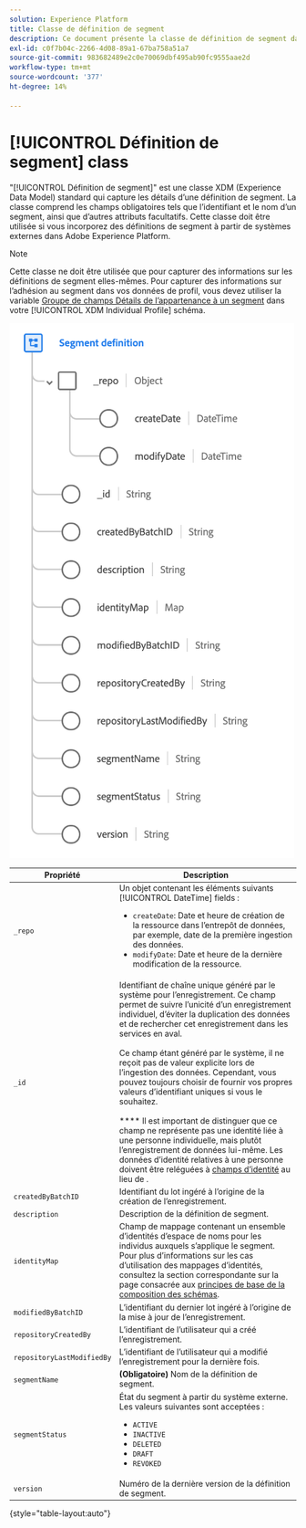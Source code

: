 ```yaml
---
solution: Experience Platform
title: Classe de définition de segment
description: Ce document présente la classe de définition de segment dans le modèle de données d’expérience (XDM).
exl-id: c0f7b04c-2266-4d08-89a1-67ba758a51a7
source-git-commit: 983682489e2c0e70069dbf495ab90fc9555aae2d
workflow-type: tm+mt
source-wordcount: '377'
ht-degree: 14%

---
```


# [!UICONTROL Définition de segment] class

&quot;[!UICONTROL Définition de segment]&quot; est une classe XDM (Experience Data Model) standard qui capture les détails d’une définition de segment. La classe comprend les champs obligatoires tels que l’identifiant et le nom d’un segment, ainsi que d’autres attributs facultatifs. Cette classe doit être utilisée si vous incorporez des définitions de segment à partir de systèmes externes dans Adobe Experience Platform.

>[!NOTE]
>
>Cette classe ne doit être utilisée que pour capturer des informations sur les définitions de segment elles-mêmes. Pour capturer des informations sur l’adhésion au segment dans vos données de profil, vous devez utiliser la variable [Groupe de champs Détails de l’appartenance à un segment](../field-groups/profile/segmentation.md) dans votre [!UICONTROL XDM Individual Profile] schéma.

![](../images/classes/segment-definition.png)

| Propriété | Description |
| --- | --- |
| `_repo` | Un objet contenant les éléments suivants [!UICONTROL DateTime] fields : <ul><li>`createDate`: Date et heure de création de la ressource dans l’entrepôt de données, par exemple, date de la première ingestion des données.</li><li>`modifyDate`: Date et heure de la dernière modification de la ressource.</li></ul> |
| `_id` | Identifiant de chaîne unique généré par le système pour l’enregistrement. Ce champ permet de suivre l’unicité d’un enregistrement individuel, d’éviter la duplication des données et de rechercher cet enregistrement dans les services en aval.<br><br>Ce champ étant généré par le système, il ne reçoit pas de valeur explicite lors de l’ingestion des données. Cependant, vous pouvez toujours choisir de fournir vos propres valeurs d’identifiant uniques si vous le souhaitez.<br><br>**** Il est important de distinguer que ce champ ne représente pas une identité liée à une personne individuelle, mais plutôt lʼenregistrement de données lui-même. Les données d’identité relatives à une personne doivent être reléguées à [champs d’identité](../schema/composition.md#identity) au lieu de . |
| `createdByBatchID` | Identifiant du lot ingéré à l’origine de la création de l’enregistrement. |
| `description` | Description de la définition de segment. |
| `identityMap` | Champ de mappage contenant un ensemble d’identités d’espace de noms pour les individus auxquels s’applique le segment. Pour plus d’informations sur les cas d’utilisation des mappages dʼidentités, consultez la section correspondante sur la page consacrée aux [principes de base de la composition des schémas](../schema/composition.md#identityMap). |
| `modifiedByBatchID` | L’identifiant du dernier lot ingéré à l’origine de la mise à jour de l’enregistrement. |
| `repositoryCreatedBy` | L’identifiant de l’utilisateur qui a créé l’enregistrement. |
| `repositoryLastModifiedBy` | L’identifiant de l’utilisateur qui a modifié l’enregistrement pour la dernière fois. |
| `segmentName` | **(Obligatoire)** Nom de la définition de segment. |
| `segmentStatus` | État du segment à partir du système externe. Les valeurs suivantes sont acceptées : <ul><li>`ACTIVE`</li><li>`INACTIVE`</li><li>`DELETED`</li><li>`DRAFT`</li><li>`REVOKED`</li></ul> |
| `version` | Numéro de la dernière version de la définition de segment. |

{style=&quot;table-layout:auto&quot;}
